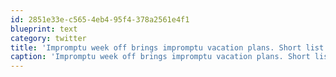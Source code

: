 ```yaml
---
id: 2851e33e-c565-4eb4-95f4-378a2561e4f1
blueprint: text
category: twitter
title: 'Impromptu week off brings impromptu vacation plans. Short list: Jasper, whistler, Kootenays, NYC'
caption: 'Impromptu week off brings impromptu vacation plans. Short list: Jasper, whistler, Kootenays, NYC'
---
```

